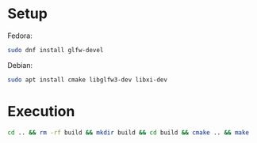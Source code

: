 # Setup

Fedora:
```bash
sudo dnf install glfw-devel
```

Debian:
```bash
sudo apt install cmake libglfw3-dev libxi-dev
```

# Execution
```bash
cd .. && rm -rf build && mkdir build && cd build && cmake .. && make
```
